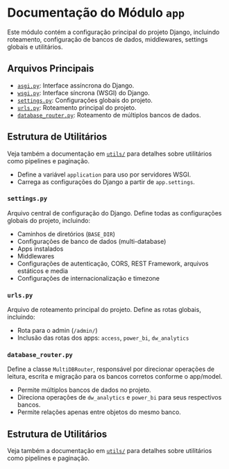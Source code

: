 # Documentação do Módulo `app`

Este módulo contém a configuração principal do projeto Django, incluindo roteamento, configuração de bancos de dados, middlewares, settings globais e utilitários.

## Arquivos Principais

- [`asgi.py`](./asgi.md): Interface assíncrona do Django.
- [`wsgi.py`](./wsgi.md): Interface síncrona (WSGI) do Django.
- [`settings.py`](./settings.md): Configurações globais do projeto.
- [`urls.py`](./urls.md): Roteamento principal do projeto.
- [`database_router.py`](./database_router.md): Roteamento de múltiplos bancos de dados.

## Estrutura de Utilitários

Veja também a documentação em [`utils/`](./utils/) para detalhes sobre utilitários como pipelines e paginação.
- Define a variável `application` para uso por servidores WSGI.
- Carrega as configurações do Django a partir de `app.settings`.

### `settings.py`
Arquivo central de configuração do Django. Define todas as configurações globais do projeto, incluindo:

- Caminhos de diretórios (`BASE_DIR`)
- Configurações de banco de dados (multi-database)
- Apps instalados
- Middlewares
- Configurações de autenticação, CORS, REST Framework, arquivos estáticos e media
- Configurações de internacionalização e timezone

### `urls.py`
Arquivo de roteamento principal do projeto. Define as rotas globais, incluindo:

- Rota para o admin (`/admin/`)
- Inclusão das rotas dos apps: `access`, `power_bi`, `dw_analytics`

### `database_router.py`
Define a classe `MultiDBRouter`, responsável por direcionar operações de leitura, escrita e migração para os bancos corretos conforme o app/model.

- Permite múltiplos bancos de dados no projeto.
- Direciona operações de `dw_analytics` e `power_bi` para seus respectivos bancos.
- Permite relações apenas entre objetos do mesmo banco.

## Estrutura de Utilitários

Veja também a documentação em [`utils/`](./utils/) para detalhes sobre utilitários como pipelines e paginação.
